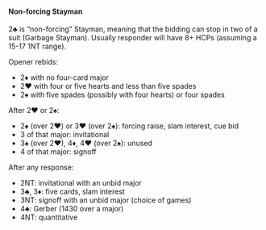 #### Non-forcing Stayman
2♣ is “non-forcing” Stayman, meaning that the bidding can stop in two of a suit (Garbage Stayman).
Usually responder will have 8+ HCPs (assuming a 15-17 1NT range).

Opener rebids:

   * 2♦ with no four-card major
   * 2♥ with four or five hearts and less than five spades
   * 2♠ with five spades (possibly with four hearts) or four spades

After 2♥ or 2♠:
   * 2♠ (over 2♥) or 3♥ (over 2♠): forcing raise, slam interest, cue bid
   * 3 of that major: invitational
   * 3♠ (over 2♥), 4♦, 4♥ (over 2♠): unused
   * 4 of that major: signoff

After any response:
   * 2NT: invitational with an unbid major
   * 3♣, 3♦: five cards, slam interest
   * 3NT: signoff with an unbid major (choice of games)
   * 4♣: Gerber (1430 over a major)
   * 4NT: quantitative
